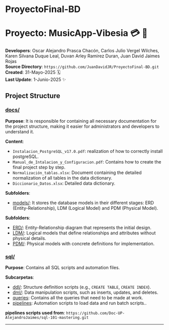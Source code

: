 # ProyectoFinal-BD
# Proyecto: MusicApp-Vibesia 💳 💸

**Developers**: Oscar Alejandro Prasca Chacón, Carlos Julio Vergel Wilches, Karen Silvana Duque Leal, Duvan Arley Ramirez Duran, Juan David Jaimes Rojas  
**Source Directory**: `https://github.com/JuanDavidJR/ProyectoFinal-BD.git`  
**Created**: 31-Mayo-2025 🗓️  
**Last Update**: 1-Junio-2025 ✨  

## Project Structure

### [docs/](./docs/)
**Purpose**: It is responsible for containing all necessary documentation for the project structure, making it easier for administrators and developers to understand it.

**Content**:
- `Instalacion_PostgreSQL_v17.0.pdf`: realization of how to correctly install postgreSQL.
- `Manual_de_Intalacion_y_Configuracion.pdf`: Contains how to create the final project step by step.
- `Normalización_tablas.xlsx`: Document containing the detailed normalization of all tables in the data dictionary.
- `Diccionario_Datos.xlsx`: Detailed data dictionary.

**Subfolders**:
- [models/](./docs/models/): It stores the database models in their different stages: ERD (Entity-Relationship), LDM (Logical Model) and PDM (Physical Model).

**Subfolders**:
- [ERD/](./models/ERD/): Entity-Relationship diagram that represents the initial design.
- [LDM/](./models/LDM/): Logical models that define relationships and attributes without physical details.
- [PDM/](./models/PDM/): Physical models with concrete definitions for implementation.

### [sql/](./sql/)
**Purpose**: Contains all SQL scripts and automation files.

**Subcarpetas**:
- [ddl/](./sql/ddl/): Structure definition scripts (e.g., `CREATE TABLE`, `CREATE INDEX`).
- [dml/](./sql/dml/): Data manipulation scripts, such as inserts, updates, and deletes.
- [queries](./sql/queries): Contains all the queries that need to be made at work.
- [pipelines](./sql/pipelines): Automation scripts to load data and run batch scripts..


**pipelines scripts used from**: `https://github.com/Doc-UP-AlejandroJaimes/sql-101-mastering.git`


---